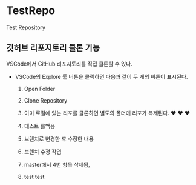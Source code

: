 # TestRepo
 
Test Repository

## 깃허브 리포지토리 클론 기능

VSCode에서 GitHub 리포지토리를 직접 클론할 수 있다.

- VSCode의 Explore 툴 버튼을 클릭하면 다음과 같이 두 개의 버튼이 표시된다.
  1. Open Folder
  2. Clone Repository    
  

  3. 이미 로컬에 있는 리포를 클론하면 별도의 폴더에 리포가 복제된다. :heart: :heart: :heart:
  4. 테스트 롤백용
  5. 브렌치로 변경한 후 수정한 내용
  6. 브렌치 수정 작업
  7. master에서 4번 항목 삭제됨, 
  8. test test


